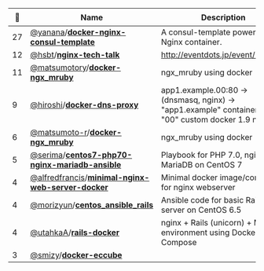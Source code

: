 |:star2: | Name | Description | 🌍|
|---|---|---|---|
|27|[@yanana](https://github.com/yanana)/[**docker-nginx-consul-template**](https://github.com/yanana/docker-nginx-consul-template)|A consul-template powered Nginx container.||
|12|[@hsbt](https://github.com/hsbt)/[**nginx-tech-talk**](https://github.com/hsbt/nginx-tech-talk)|http://eventdots.jp/event/578421||
|11|[@matsumotory](https://github.com/matsumotory)/[**docker-ngx_mruby**](https://github.com/matsumotory/docker-ngx_mruby)|ngx_mruby using docker||
|9|[@hiroshi](https://github.com/hiroshi)/[**docker-dns-proxy**](https://github.com/hiroshi/docker-dns-proxy)|app1.example.00:80 -> (dnsmasq, nginx) -> "app1.example" container in "00" custom docker 1.9 network||
|6|[@matsumoto-r](https://github.com/matsumoto-r)/[**docker-ngx_mruby**](https://github.com/matsumoto-r/docker-ngx_mruby)|ngx_mruby using docker||
|5|[@serima](https://github.com/serima)/[**centos7-php70-nginx-mariadb-ansible**](https://github.com/serima/centos7-php70-nginx-mariadb-ansible)|Playbook for PHP 7.0, nginx, MariaDB on CentOS 7||
|4|[@alfredfrancis](https://github.com/alfredfrancis)/[**minimal-nginx-web-server-docker**](https://github.com/alfredfrancis/minimal-nginx-web-server-docker)|Minimal docker image/compose for nginx webserver||
|4|[@morizyun](https://github.com/morizyun)/[**centos_ansible_rails**](https://github.com/morizyun/centos_ansible_rails)|Ansible code for basic Rails web server on CentOS 6.5||
|4|[@utahkaA](https://github.com/utahkaA)/[**rails-docker**](https://github.com/utahkaA/rails-docker)|nginx + Rails (unicorn) + MySQL environment using Docker Compose||
|3|[@smizy](https://github.com/smizy)/[**docker-eccube**](https://github.com/smizy/docker-eccube)|||

